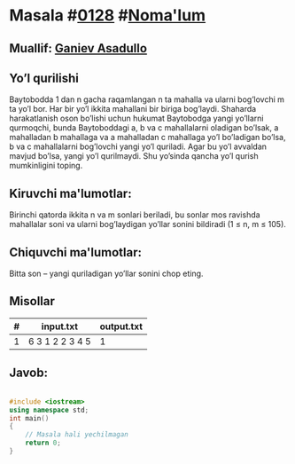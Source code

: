 
<h1>Masala #<a href="https://robocontest.uz/tasks/0128">0128</a> #<a href="https://robocontest.uz/tasks?category=1">Noma'lum</a></h1>
<h2> Muallif: <a href="https://robocontest.uz/profile/asadullo">Ganiev Asadullo</a></h2>
<h2>Yo’l qurilishi</h2>
<p>Baytobodda 1 dan n gacha raqamlangan n ta mahalla va ularni bog’lovchi m ta yo’l bor. Har bir yo’l ikkita mahallani bir biriga bog’laydi.
Shaharda harakatlanish oson bo’lishi uchun hukumat Baytobodga yangi yo’llarni qurmoqchi, bunda Baytoboddagi a, b va c mahallalarni oladigan bo’lsak, a mahalladan b mahallaga va a mahalladan c mahallaga yo’l bo’ladigan bo’lsa, b va c mahallalarni bog’lovchi yangi yo’l quriladi. Agar bu yo’l avvaldan mavjud bo’lsa, yangi yo’l qurilmaydi.
Shu yo’sinda qancha yo’l qurish mumkinligini toping.</p>
<h2>Kiruvchi ma'lumotlar:</h2>
<p>Birinchi qatorda ikkita n va m sonlari beriladi, bu sonlar mos ravishda mahallalar soni va ularni bog’laydigan yo’llar sonini bildiradi (1 ≤ n, m ≤ 105).</p>
<h2>Chiquvchi ma'lumotlar:</h2>
<p>Bitta son – yangi quriladigan yo’llar sonini chop eting.</p>
<h2>Misollar</h2>
<table>
    <thead>
        <tr>
            <th>#</th>
            <th>input.txt</th>
            <th>output.txt</th>
        </tr>
    </thead>
    <tbody>
            <tr>
                <td>1</td>
                <td>6 3
1 2
2 3
4 5</td>
                <td>1</td>
            </tr>
    </tbody>
    </table>
    
<h2>Javob:</h2>

######
```cpp
#include <iostream>
using namespace std;
int main()
{
    // Masala hali yechilmagan
    return 0;
}
```
